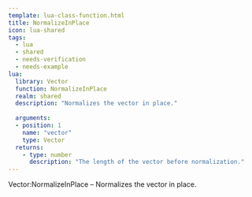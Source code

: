 ```yaml
---
template: lua-class-function.html
title: NormalizeInPlace
icon: lua-shared
tags:
  - lua
  - shared
  - needs-verification
  - needs-example
lua:
  library: Vector
  function: NormalizeInPlace
  realm: shared
  description: "Normalizes the vector in place."
  
  arguments:
  - position: 1
    name: "vector"
    type: Vector
  returns:
    - type: number
      description: "The length of the vector before normalization."
---
```


<div class="lua__search__keywords">
Vector:NormalizeInPlace &#x2013; Normalizes the vector in place.
</div>
